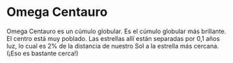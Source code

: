 # Omega Centauro

Omega Centauro es un cúmulo globular. Es el cúmulo globular más brillante. El
centro está muy poblado. Las estrellas allí están separadas por 0,1 años luz, lo
cual es 2% de la distancia de nuestro Sol a la estrella más cercana. (¡Eso es
bastante cerca!)
